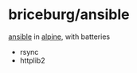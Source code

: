 # briceburg/ansible

[ansible](https://ansible.org) in [alpine](https://alpinelinux.org), with batteries
  * rsync
  * httplib2

